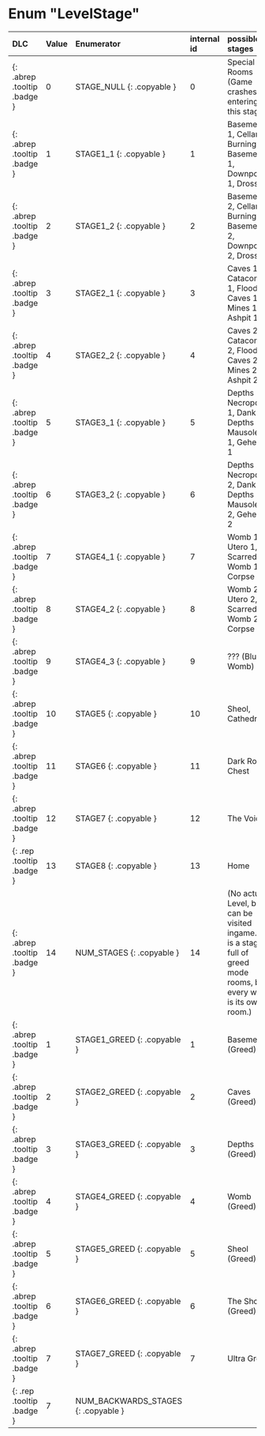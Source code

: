 # Enum "LevelStage"
|DLC|Value| Enumerator|internal id|possible stages|Comment|
|:--|:--|:--|:--|:--|:--|
|[ ](#){: .abrep .tooltip .badge }|0 |STAGE_NULL {: .copyable } | 0 | Special Rooms (Game crashes on entering this stage) |
|[ ](#){: .abrep .tooltip .badge }|1 |STAGE1_1 {: .copyable } | 1 | Basement 1, Cellar 1, Burning Basement 1, Downpour 1, Dross 1 |
|[ ](#){: .abrep .tooltip .badge }|2 |STAGE1_2 {: .copyable } | 2 | Basement 2, Cellar 2, Burning Basement 2, Downpour 2, Dross 2 |
|[ ](#){: .abrep .tooltip .badge }|3 |STAGE2_1 {: .copyable } | 3 | Caves 1, Catacombs 1, Flooded Caves 1, Mines 1, Ashpit 1 |
|[ ](#){: .abrep .tooltip .badge }|4 |STAGE2_2 {: .copyable } | 4 | Caves 2, Catacombs 2, Flooded Caves 2, Mines 2, Ashpit 2 |
|[ ](#){: .abrep .tooltip .badge }|5 |STAGE3_1 {: .copyable } | 5 | Depths 1, Necropolis 1, Dank Depths 1, Mausoleum 1, Gehenna 1 |
|[ ](#){: .abrep .tooltip .badge }|6 |STAGE3_2 {: .copyable } | 6 | Depths 2, Necropolis 2, Dank Depths 2, Mausoleum 2, Gehenna 2 |
|[ ](#){: .abrep .tooltip .badge }|7 |STAGE4_1 {: .copyable } | 7 | Womb 1, Utero 1, Scarred Womb 1, Corpse 1 |
|[ ](#){: .abrep .tooltip .badge }|8 |STAGE4_2 {: .copyable } | 8 | Womb 2, Utero 2, Scarred Womb 2, Corpse 2 |
|[ ](#){: .abrep .tooltip .badge }|9 |STAGE4_3 {: .copyable } | 9 | ??? (Blue Womb) |
|[ ](#){: .abrep .tooltip .badge }|10 |STAGE5 {: .copyable } | 10 | Sheol, Cathedral |
|[ ](#){: .abrep .tooltip .badge }|11 |STAGE6 {: .copyable } | 11 | Dark Room, Chest |
|[ ](#){: .abrep .tooltip .badge }|12 |STAGE7 {: .copyable } | 12 | The Void |
|[ ](#){: .rep .tooltip .badge }|13 |STAGE8 {: .copyable } | 13  | Home |
|[ ](#){: .abrep .tooltip .badge }|14 |NUM_STAGES {: .copyable } | 14 | (No actual Level, but can be visited ingame. it is a stage full of greed mode rooms, but every wave is its own room.) |
|[ ](#){: .abrep .tooltip .badge }|1 |STAGE1_GREED {: .copyable } | 1 | Basement (Greed) |
|[ ](#){: .abrep .tooltip .badge }|2 |STAGE2_GREED {: .copyable } | 2 | Caves (Greed) |
|[ ](#){: .abrep .tooltip .badge }|3 |STAGE3_GREED {: .copyable } | 3 | Depths (Greed) |
|[ ](#){: .abrep .tooltip .badge }|4 |STAGE4_GREED {: .copyable } | 4 | Womb (Greed) |
|[ ](#){: .abrep .tooltip .badge }|5 |STAGE5_GREED {: .copyable } | 5 | Sheol (Greed) |
|[ ](#){: .abrep .tooltip .badge }|6 |STAGE6_GREED {: .copyable } | 6 | The Shop (Greed) |
|[ ](#){: .abrep .tooltip .badge }|7 |STAGE7_GREED {: .copyable } | 7 | Ultra Greed |
|[ ](#){: .rep .tooltip .badge }|7 |NUM_BACKWARDS_STAGES {: .copyable } |  |
